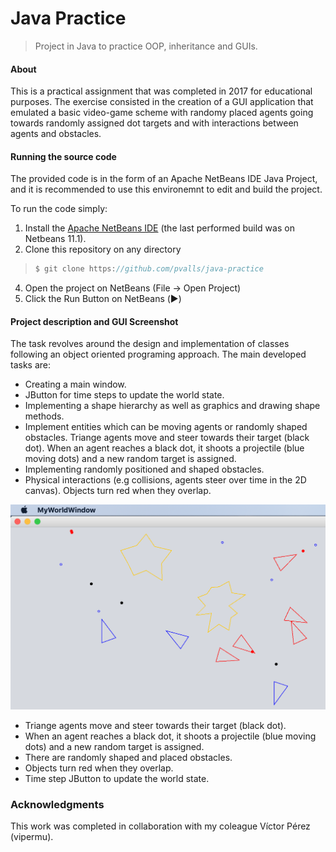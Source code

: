 # Java Practice

> Project in Java to practice OOP, inheritance and GUIs.

####  About
This is a practical assignment that was completed in 2017 for educational purposes. The exercise consisted in the creation of a GUI application that emulated a basic video-game scheme with randomy placed agents going towards randomly assigned dot targets and with interactions between agents and obstacles.

#### Running the source code

The provided code is in the form of an Apache NetBeans IDE Java Project, and it is recommended to use this environemnt to edit and build the project.

To run the code simply:
1. Install the [Apache NetBeans IDE](https://netbeans.apache.org/) (the last performed build was on Netbeans 11.1).
2. Clone this repository on any directory
>```javascript
> $ git clone https://github.com/pvalls/java-practice
4. Open the project on NetBeans (File → Open Project)
5. Click the Run Button on NetBeans (▶️)

#### Project description and GUI Screenshot

The task revolves around the design and implementation of classes following an object oriented programing approach. The main developed tasks are:
* Creating a main window.
* JButton for time steps to update the world state.
* Implementing a shape hierarchy as well as graphics and drawing shape methods.
* Implement entities which can be moving agents or randomly shaped obstacles. Triange agents move and steer towards their target (black dot). When an agent reaches a black dot, it shoots a projectile (blue moving dots) and a new random target is assigned.
* Implementing randomly positioned and shaped obstacles.
* Physical interactions (e.g collisions, agents steer over time in the 2D canvas). Objects turn red when they overlap.




<a href="https://raw.githubusercontent.com/pvalls/java-practice/master/EntityWorldGUI/example_media/Screenshot.png"><img src="https://raw.githubusercontent.com/pvalls/java-practice/master/EntityWorldGUI/example_media/Screenshot.png" title="Java practice screenshot"></a>
* Triange agents move and steer towards their target (black dot).
* When an agent reaches a black dot, it shoots a projectile (blue moving dots) and a new random target is assigned.
* There are randomly shaped and placed obstacles.
* Objects turn red when they overlap.
* Time step JButton to update the world state.
### Acknowledgments
This work was completed in collaboration with my coleague Víctor Pérez (vipermu).
